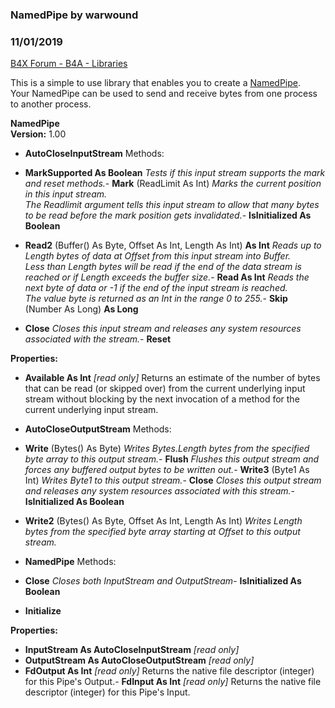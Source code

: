 ### NamedPipe by warwound
### 11/01/2019
[B4X Forum - B4A - Libraries](https://www.b4x.com/android/forum/threads/111010/)

This is a simple to use library that enables you to create a [NamedPipe](https://en.wikipedia.org/wiki/Named_pipe).  
Your NamedPipe can be used to send and receive bytes from one process to another process.  
  
**NamedPipe  
Version:** 1.00  

- **AutoCloseInputStream**
Methods:

- **MarkSupported As Boolean**
*Tests if this input stream supports the mark and reset methods.*- **Mark** (ReadLimit As Int)
*Marks the current position in this input stream.  
 The Readlimit argument tells this input stream to allow that many bytes to be read before the mark position gets invalidated.*- **IsInitialized As Boolean**
- **Read2** (Buffer() As Byte, Offset As Int, Length As Int) **As Int**
*Reads up to Length bytes of data at Offset from this input stream into Buffer.  
 Less than Length bytes will be read if the end of the data stream is reached or if Length exceeds the buffer size.*- **Read As Int**
*Reads the next byte of data or -1 if the end of the input stream is reached.  
 The value byte is returned as an Int in the range 0 to 255.*- **Skip** (Number As Long) **As Long**
- **Close**
*Closes this input stream and releases any system resources associated with the stream.*- **Reset**

**Properties:**

- **Available As Int** *[read only]*
Returns an estimate of the number of bytes that can be read (or skipped over) from the current underlying input stream
without blocking by the next invocation of a method for the current underlying input stream.
- **AutoCloseOutputStream**
Methods:

- **Write** (Bytes() As Byte)
*Writes Bytes.Length bytes from the specified byte array to this output stream.*- **Flush**
*Flushes this output stream and forces any buffered output bytes to be written out.*- **Write3** (Byte1 As Int)
*Writes Byte1 to this output stream.*- **Close**
*Closes this output stream and releases any system resources associated with this stream.*- **IsInitialized As Boolean**
- **Write2** (Bytes() As Byte, Offset As Int, Length As Int)
*Writes Length bytes from the specified byte array starting at Offset to this output stream.*
- **NamedPipe**
Methods:

- **Close**
*Closes both InputStream and OutputStream*- **IsInitialized As Boolean**
- **Initialize**

**Properties:**

- **InputStream As AutoCloseInputStream** *[read only]*
- **OutputStream As AutoCloseOutputStream** *[read only]*
- **FdOutput As Int** *[read only]*
Returns the native file descriptor (integer) for this Pipe's Output.- **FdInput As Int** *[read only]*
Returns the native file descriptor (integer) for this Pipe's Input.